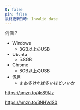 ```yaml
---
Q: false
pin: false
最終更新日時: Invalid date
---
```

  

  

何個？

- Windows
    - 8GB以上のUSB
- Ubuntu
    - 5.8GB
- Chrome
    - 8GB以上のUSB
- 汎用
    - まあ多ければ多いほどいいか

  

https://amzn.to/4e89IJz

  

https://amzn.to/3NHVdS0